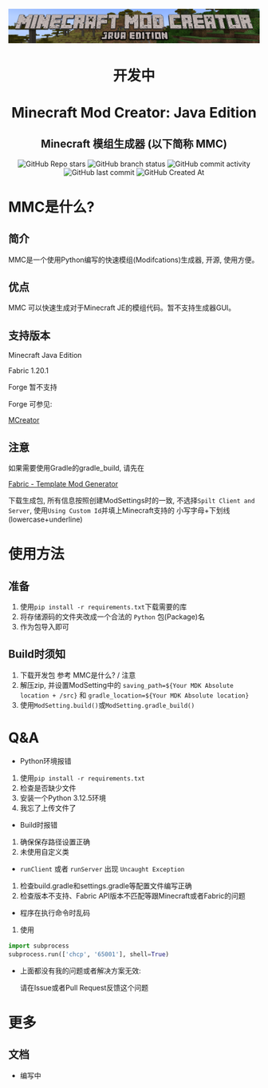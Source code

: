<div align="center">

![logo](Github-assets/mmc-logo.png)  

# 开发中
# Minecraft Mod Creator: Java Edition
## Minecraft 模组生成器 (以下简称 MMC)

![GitHub Repo stars](https://img.shields.io/github/stars/Nineleven-911/Minecraft-Mod-Creator-JE?style=flat)
![GitHub branch status](https://img.shields.io/github/checks-status/Nineleven-911/Minecraft-Mod-Creator-JE/main)
![GitHub commit activity](https://img.shields.io/github/commit-activity/t/Nineleven-911/Minecraft-Mod-Creator-JE)
![GitHub last commit](https://img.shields.io/github/last-commit/Nineleven-911/Minecraft-Mod-Creator-JE)
![GitHub Created At](https://img.shields.io/github/created-at/Nineleven-911/Minecraft-Mod-Creator-JE)  

</div>

# MMC是什么? 
## 简介
MMC是一个使用Python编写的快速模组(Modifcations)生成器, 开源, 使用方便。
## 优点
MMC 可以快速生成对于Minecraft JE的模组代码。暂不支持生成器GUI。
## 支持版本
Minecraft Java Edition

Fabric 1.20.1

Forge 暂不支持

Forge 可参见:

[MCreator](https://mcreator.net/)
## 注意
如果需要使用Gradle的gradle_build, 请先在

[Fabric - Template Mod Generator](https://fabricmc.net/develop/template/)

下载生成包, 所有信息按照创建ModSettings时的一致, 不选择`Spilt Client and Server`, 使用`Using Custom Id`并填上Minecraft支持的 小写字母+下划线(lowercase+underline)

# 使用方法
## 准备
1. 使用`pip install -r requirements.txt`下载需要的库
2. 将存储源码的文件夹改成一个合法的 `Python` 包(Package)名
3. 作为包导入即可
## Build时须知
1. 下载开发包 参考 MMC是什么? / 注意
2. 解压zip, 并设置ModSetting中的 `saving_path=${Your MDK Absolute location + /src}` 和 `gradle_location=${Your MDK Absolute location}`
3. 使用`ModSetting.build()`或`ModSetting.gradle_build()`

# Q&A

- Python环境报错
1. 使用`pip install -r requirements.txt`
2. 检查是否缺少文件
3. 安装一个Python 3.12.5环境
4. <span title="你是认真的? (bushi">我忘了上传文件了</span>

- Build时报错
1. 确保保存路径设置正确
2. 未使用自定义类

- `runClient` 或者 `runServer` 出现 `Uncaught Exception`
1. 检查build.gradle和settings.gradle等配置文件编写正确
2. 检查版本不支持、Fabric API版本不匹配等跟Minecraft或者Fabric的问题

- 程序在执行命令时乱码
1. 使用
``` Python
import subprocess
subprocess.run(['chcp', '65001'], shell=True)
```

- 上面都没有我的问题或者解决方案无效: 

  请在Issue或者Pull Request反馈这个问题

# 更多
## 文档
- 编写中
